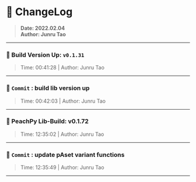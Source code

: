 # :hammer: ChangeLog
> __Date: 2022.02.04__<br>
> __Author: Junru Tao__<br>
---

### :electric_plug: Build Version Up: `v0.1.31`
> Time: 00:41:28 | Author: Junru Tao
---


### :electric_plug: `Commit` : build lib version up
> Time: 00:42:03 | Author: Junru Tao
---
### :electric_plug: PeachPy Lib-Build: v0.1.72
> Time: 12:35:02 | Author: Junru Tao
---


### :electric_plug: `Commit` : update pAset variant functions
> Time: 12:35:49 | Author: Junru Tao
---
